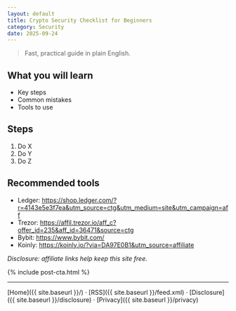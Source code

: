 ```yaml
---
layout: default
title: Crypto Security Checklist for Beginners
category: Security
date: 2025-09-24
---
```


> Fast, practical guide in plain English.

## What you will learn
- Key steps
- Common mistakes
- Tools to use

## Steps
1. Do X
2. Do Y
3. Do Z

## Recommended tools
- Ledger: https://shop.ledger.com/?r=4143e5e3f7ea&utm_source=ctg&utm_medium=site&utm_campaign=aff
- Trezor: https://affil.trezor.io/aff_c?offer_id=235&aff_id=36471&source=ctg
- Bybit: https://www.bybit.com/
- Koinly: https://koinly.io/?via=DA97E0B1&utm_source=affiliate

*Disclosure: affiliate links help keep this site free.*

{% include post-cta.html %}

---

[Home]({{ site.baseurl }}/) · [RSS]({{ site.baseurl }}/feed.xml) · [Disclosure]({{ site.baseurl }}/disclosure) · [Privacy]({{ site.baseurl }}/privacy)
